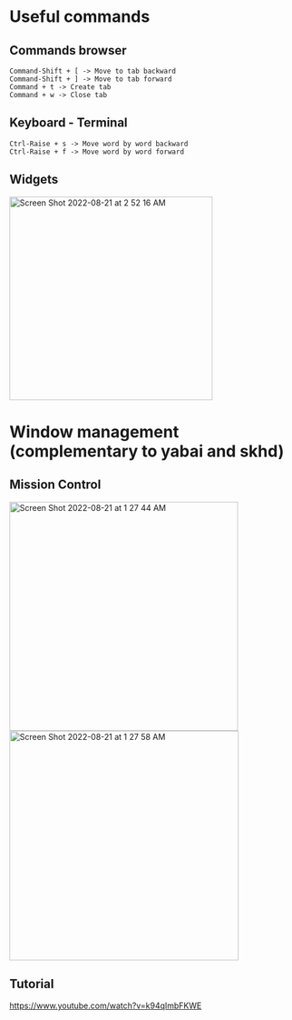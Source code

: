 # Useful commands

## Commands browser

```
Command-Shift + [ -> Move to tab backward
Command-Shift + ] -> Move to tab forward
Command + t -> Create tab
Command + w -> Close tab
```

## Keyboard - Terminal

```
Ctrl-Raise + s -> Move word by word backward
Ctrl-Raise + f -> Move word by word forward
```

## Widgets

<img width="358" alt="Screen Shot 2022-08-21 at 2 52 16 AM" src="https://user-images.githubusercontent.com/33442330/185781373-a50c50b0-9aeb-4cbc-aa27-98a2f032a017.png">

# Window management (complementary to yabai and skhd)

## Mission Control

<img width="403" alt="Screen Shot 2022-08-21 at 1 27 44 AM" src="https://user-images.githubusercontent.com/33442330/185778602-dbab1f1f-8e89-4127-acba-8fdef22239e3.png">
<img width="404" alt="Screen Shot 2022-08-21 at 1 27 58 AM" src="https://user-images.githubusercontent.com/33442330/185778603-16b14e47-7523-4d59-9783-7a23255da2e3.png">

## Tutorial

https://www.youtube.com/watch?v=k94qImbFKWE
